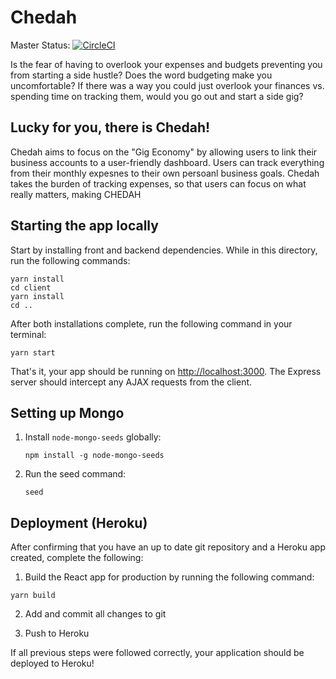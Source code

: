 # Chedah
Master Status: [![CircleCI](https://circleci.com/gh/jamesmart77/chedah.svg?style=svg)](https://circleci.com/gh/jamesmart77/chedah)

Is the fear of having to overlook your expenses and budgets preventing you from starting a side hustle? Does the word budgeting make you uncomfortable? If there was a way you could just overlook your finances vs. spending time on tracking them, would you go out and start a side gig?

## Lucky for you, there is Chedah!

Chedah aims to focus on the "Gig Economy" by allowing users to link their business accounts to a user-friendly dashboard. Users can track everything from their monthly expesnes to their own persoanl business goals. Chedah takes the burden of tracking expenses, so that users can focus on what really matters, making CHEDAH

## Starting the app locally

Start by installing front and backend dependencies. While in this directory, run the following commands:

```
yarn install
cd client
yarn install
cd ..
```

After both installations complete, run the following command in your terminal:

```
yarn start
```

That's it, your app should be running on <http://localhost:3000>. The Express server should intercept any AJAX requests from the client.

## Setting up Mongo


1. Install `node-mongo-seeds` globally:

    ```
    npm install -g node-mongo-seeds
    ```

2. Run the seed command:

    ```
    seed
    ```

## Deployment (Heroku)

After confirming that you have an up to date git repository and a Heroku app created, complete the following:

1. Build the React app for production by running the following command:

```
yarn build
```

2. Add and commit all changes to git

3. Push to Heroku

If all previous steps were followed correctly, your application should be deployed to Heroku!
